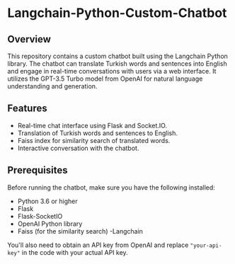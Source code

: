 # Langchain-Python-Custom-Chatbot


## Overview

This repository contains a custom chatbot built using the Langchain Python library. 
The chatbot can translate Turkish words and sentences into English and engage in real-time conversations with users via a web interface.
 It utilizes the GPT-3.5 Turbo model from OpenAI for natural language understanding and generation.

## Features

- Real-time chat interface using Flask and Socket.IO.
- Translation of Turkish words and sentences to English.
- Faiss index for similarity search of translated words.
- Interactive conversation with the chatbot.

## Prerequisites

Before running the chatbot, make sure you have the following installed:

- Python 3.6 or higher
- Flask
- Flask-SocketIO
- OpenAI Python library
- Faiss (for the similarity search)
-Langchain

You'll also need to obtain an API key from OpenAI and replace `"your-api-key"` in the code with your actual API key.

